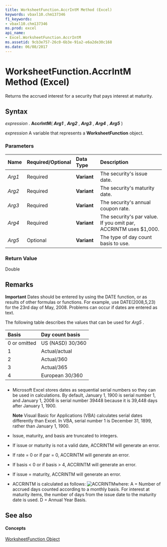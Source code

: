 ```yaml
---
title: WorksheetFunction.AccrIntM Method (Excel)
keywords: vbaxl10.chm137346
f1_keywords:
- vbaxl10.chm137346
ms.prod: excel
api_name:
- Excel.WorksheetFunction.AccrIntM
ms.assetid: 9cb3e757-26c0-6b3e-91a2-e6a2de30c168
ms.date: 06/08/2017
---
```



# WorksheetFunction.AccrIntM Method (Excel)

Returns the accrued interest for a security that pays interest at maturity.


## Syntax

 _expression_ . **AccrIntM**( **_Arg1_** , **_Arg2_** , **_Arg3_** , **_Arg4_** , **_Arg5_** )

 _expression_ A variable that represents a **WorksheetFunction** object.


### Parameters



|**Name**|**Required/Optional**|**Data Type**|**Description**|
|:-----|:-----|:-----|:-----|
| _Arg1_|Required| **Variant**|The security's issue date.|
| _Arg2_|Required| **Variant**|The security's maturity date.|
| _Arg3_|Required| **Variant**|The security's annual coupon rate.|
| _Arg4_|Required| **Variant**|The security's par value. If you omit par, ACCRINTM uses $1,000.|
| _Arg5_|Optional| **Variant**|The type of day count basis to use.|

### Return Value

Double 


## Remarks


 **Important**  Dates should be entered by using the DATE function, or as results of other formulas or functions. For example, use DATE(2008,5,23) for the 23rd day of May, 2008. Problems can occur if dates are entered as text.

The following table describes the values that can be used for  _Arg5_ .



|**Basis**|**Day count basis**|
|:-----|:-----|
|0 or omitted|US (NASD) 30/360|
|1|Actual/actual|
|2|Actual/360|
|3|Actual/365|
|4|European 30/360|

### 


- Microsoft Excel stores dates as sequential serial numbers so they can be used in calculations. By default, January 1, 1900 is serial number 1, and January 1, 2008 is serial number 39448 because it is 39,448 days after January 1, 1900.
    
    **Note**  Visual Basic for Applications (VBA) calculates serial dates differently than Excel. In VBA, serial number 1 is December 31, 1899, rather than January 1, 1900. 
- Issue, maturity, and basis are truncated to integers.
    
- If issue or maturity is not a valid date, ACCRINTM will generate an error.
    
- If rate = 0 or if par = 0, ACCRINTM will generate an error.
    
- If basis < 0 or if basis > 4, ACCRINTM will generate an error.
    
- If issue = maturity, ACCRINTM will generate an error.
    
- ACCRINTM is calculated as follows:
![ACCRINTM](images/awfacrtm_ZA06051109.gif)where: A = Number of accrued days counted according to a monthly basis. For interest at maturity items, the number of days from the issue date to the maturity date is used. D = Annual Year Basis. 
    

## See also


#### Concepts


[WorksheetFunction Object](worksheetfunction-object-excel.md)

